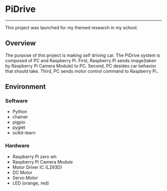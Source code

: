 # PiDrive
---

This project was launched for my themed research in my school.

## Overview
The purpose of this project is making self driving car.
The PiDrive system is composed of PC and Raspberry Pi.
First, Raspberry Pi sends image(taken by Raspberry Pi Camera Module) to PC.
Second, PC desides car behavior that should take.
Third, PC sends motor control command to Raspberry Pi..


## Environment
### Software
- Python
- chainer
- pigpio
- pyglet
- scikit-learn

### Hardware
- Raspberry Pi zero wh
- Raspberry Pi Camera Module
- Motor Driver IC (L293D)
- DC Motor
- Servo Motor
- LED (orange, red)
